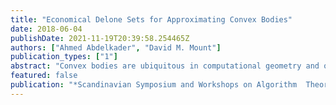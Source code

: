 ```yaml
---
title: "Economical Delone Sets for Approximating Convex Bodies"
date: 2018-06-04
publishDate: 2021-11-19T20:39:58.254465Z
authors: ["Ahmed Abdelkader", "David M. Mount"]
publication_types: ["1"]
abstract: "Convex bodies are ubiquitous in computational geometry and optimization theory. The high combinatorial complexity of multidimensional convex polytopes has motivated the development of algorithms and data structures for approximate representations. This paper demonstrates an intriguing connection between convex approximation and the classical concept of Delone sets from the theory of metric spaces. It shows that with the help of a classical structure from convexity theory, called a Macbeath region, it is possible to construct an epsilon-approximation of any convex body as the union of O(1/epsilon^{(d-1)/2}) ellipsoids, where the center points of these ellipsoids form a Delone set in the Hilbert metric associated with the convex body. Furthermore, a hierarchy of such approximations yields a data structure that answers epsilon-approximate polytope membership queries in O(log (1/epsilon)) time. This matches the best asymptotic results for this problem, by a data structure that both is simpler and arguably more elegant. "
featured: false
publication: "*Scandinavian Symposium and Workshops on Algorithm  Theory (SWAT)*"
---
```


